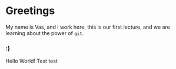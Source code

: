 # Greetings

My name is Vas, and i work here, 
this is our first lecture, and we are learning
about the power of `git`.


### :)

Hello World!
Test
test